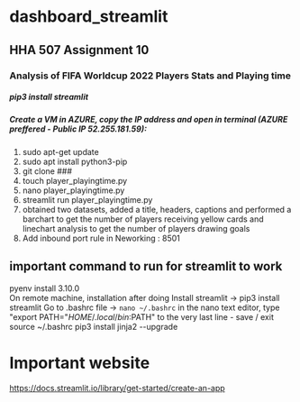 # dashboard_streamlit

## HHA 507 Assignment 10

### Analysis of FIFA Worldcup 2022 Players Stats and Playing time

##### pip3 install streamlit

##### Create a VM in AZURE, copy the IP address and open in terminal (AZURE preffered - Public IP 52.255.181.59):
1. sudo apt-get update
2. sudo apt install python3-pip
3. git clone ###
4. touch player_playingtime.py
5. nano player_playingtime.py
6. streamlit run player_playingtime.py
7. obtained two datasets, added a title, headers, captions and performed a barchart to get the number of players receiving yellow cards and linechart analysis to get the number of players drawing goals
8. Add inbound port rule in Neworking : 8501

## important command to run for streamlit to work
pyenv install 3.10.0  
On remote machine, installation after doing  Install streamlit -> pip3 install streamlit 
Go to .bashrc file -> `nano ~/.bashrc` 
in the nano text editor, type "export PATH="$HOME/.local/bin:$PATH" to the very last line - save / exit 
source ~/.bashrc
pip3 install jinja2 --upgrade

# Important website
https://docs.streamlit.io/library/get-started/create-an-app 
